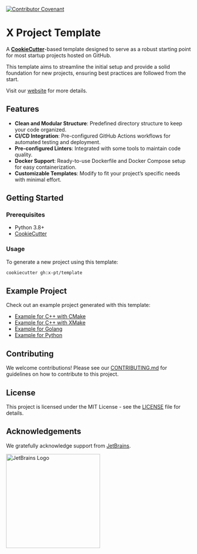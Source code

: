 [![Contributor Covenant](https://img.shields.io/badge/Contributor%20Covenant-2.1-4baaaa.svg)](CODE_OF_CONDUCT.md)

# X Project Template

A [**CookieCutter**](https://github.com/cookiecutter/cookiecutter)-based template designed to serve as a robust starting point for most startup projects hosted on GitHub.

This template aims to streamline the initial setup and provide a solid foundation for new projects, ensuring best practices are followed from the start.

Visit our [website](https://x-pt.github.io) for more details.

## Features

- **Clean and Modular Structure**: Predefined directory structure to keep your code organized.
- **CI/CD Integration**: Pre-configured GitHub Actions workflows for automated testing and deployment.
- **Pre-configured Linters**: Integrated with some tools to maintain code quality.
- **Docker Support**: Ready-to-use Dockerfile and Docker Compose setup for easy containerization.
- **Customizable Templates**: Modify to fit your project’s specific needs with minimal effort.

## Getting Started

### Prerequisites

- Python 3.8+
- [CookieCutter](https://cookiecutter.readthedocs.io/en/latest/installation.html)

### Usage

To generate a new project using this template:

```bash
cookiecutter gh:x-pt/template
```

## Example Project

Check out an example project generated with this template:

- [Example for C++ with CMake](https://github.com/x-pt/example-cxx-cmake)
- [Example for C++ with XMake](https://github.com/x-pt/example-cxx-xmake)
- [Example for Golang](https://github.com/x-pt/example-go)
- [Example for Python](https://github.com/x-pt/example-py)

## Contributing

We welcome contributions! Please see our [CONTRIBUTING.md](CONTRIBUTING.md) for guidelines on how to contribute to this project.

## License

This project is licensed under the MIT License - see the [LICENSE](LICENSE.md) file for details.

## Acknowledgements

We gratefully acknowledge support from [JetBrains](https://www.jetbrains.com/community/opensource/#support).

<a href="https://www.jetbrains.com/community/opensource/#support">
    <img src="https://resources.jetbrains.com/storage/products/company/brand/logos/jb_beam.png" alt="JetBrains Logo" width="256" height="256"/>
</a>
